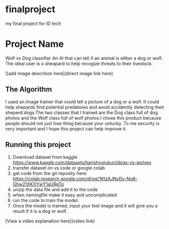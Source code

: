 # finalproject
my final project for ID tech
# Project Name
Wolf vs Dog classifier
An AI that can tell if an animal is either a dog or wolf. The ideal user is a sheapard to help recogize threats to their livestock. 

![add image descrition here](direct image link here)


## The Algorithm

I used an Image trainer that could tell a picture of a dog or a wolf. It could help shepards find potential predatores and avoid accidently detecting their sheperd dogs.The two classes that I trained are the Dog class full of dog photos and the Wolf class full of wolf photos.I chose this product because people should not just lose thing because your unlucky. To me security is very important and I hope this project can help improve it.

## Running this project

1. Download dataset from kaggle https://www.kaggle.com/datasets/harishvutukuri/dogs-vs-wolves
2. transfer dataset on vs code or google colab
3. get code from the git reposity here: <https://colab.research.google.com/drive/1KlzAJNyDy-Ng8-Ghw21XKXYwY1aUReTq>
3. unzip the data file and add it to the code
4. when namingfile make it easy and uncomplicated
5. run the code to train the model. 
6. Once the model is trained, input your test image and it will give you a result if it is a dog or wolf. 

[View a video explanation here](video link)
